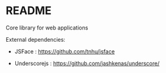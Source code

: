 # README #

Core library for web applications

External dependencies:
 * JSFace : https://github.com/tnhu/jsface

 * Underscorejs : https://github.com/jashkenas/underscore/